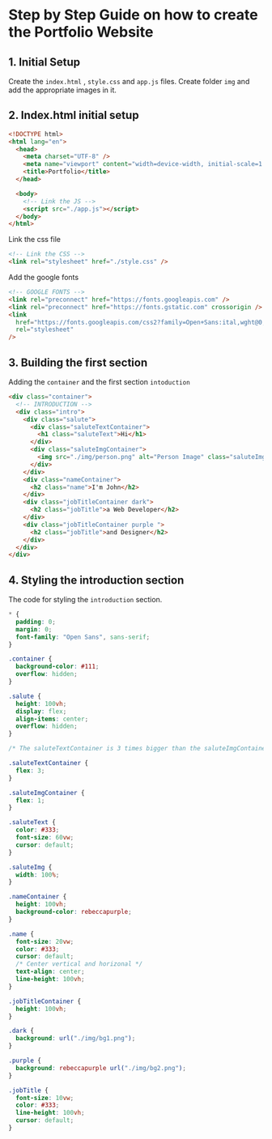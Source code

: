 # Step by Step Guide on how to create the Portfolio Website

## 1. Initial Setup

Create the `index.html` , `style.css` and `app.js` files.
Create folder `img` and add the appropriate images in it.

## 2. Index.html initial setup

```html
<!DOCTYPE html>
<html lang="en">
  <head>
    <meta charset="UTF-8" />
    <meta name="viewport" content="width=device-width, initial-scale=1.0" />
    <title>Portfolio</title>
  </head>

  <body>
    <!-- Link the JS -->
    <script src="./app.js"></script>
  </body>
</html>
```

Link the css file

```html
<!-- Link the CSS -->
<link rel="stylesheet" href="./style.css" />
```

Add the google fonts

```html
<!-- GOOGLE FONTS -->
<link rel="preconnect" href="https://fonts.googleapis.com" />
<link rel="preconnect" href="https://fonts.gstatic.com" crossorigin />
<link
  href="https://fonts.googleapis.com/css2?family=Open+Sans:ital,wght@0,300..800;1,300..800&display=swap"
  rel="stylesheet"
/>
```

## 3. Building the first section

Adding the `container` and the first section `intoduction`

```html
<div class="container">
  <!-- INTRODUCTION -->
  <div class="intro">
    <div class="salute">
      <div class="saluteTextContainer">
        <h1 class="saluteText">Hi</h1>
      </div>
      <div class="saluteImgContainer">
        <img src="./img/person.png" alt="Person Image" class="saluteImg" />
      </div>
    </div>
    <div class="nameContainer">
      <h2 class="name">I'm John</h2>
    </div>
    <div class="jobTitleContainer dark">
      <h2 class="jobTitle">a Web Developer</h2>
    </div>
    <div class="jobTitleContainer purple ">
      <h2 class="jobTitle">and Designer</h2>
    </div>
  </div>
</div>
```

## 4. Styling the introduction section

The code for styling the `introduction` section.

```css
* {
  padding: 0;
  margin: 0;
  font-family: "Open Sans", sans-serif;
}

.container {
  background-color: #111;
  overflow: hidden;
}

.salute {
  height: 100vh;
  display: flex;
  align-items: center;
  overflow: hidden;
}

/* The saluteTextContainer is 3 times bigger than the saluteImgContainer */

.saluteTextContainer {
  flex: 3;
}

.saluteImgContainer {
  flex: 1;
}

.saluteText {
  color: #333;
  font-size: 60vw;
  cursor: default;
}

.saluteImg {
  width: 100%;
}

.nameContainer {
  height: 100vh;
  background-color: rebeccapurple;
}

.name {
  font-size: 20vw;
  color: #333;
  cursor: default;
  /* Center vertical and horizonal */
  text-align: center;
  line-height: 100vh;
}

.jobTitleContainer {
  height: 100vh;
}

.dark {
  background: url("./img/bg1.png");
}

.purple {
  background: rebeccapurple url("./img/bg2.png");
}

.jobTitle {
  font-size: 10vw;
  color: #333;
  line-height: 100vh;
  cursor: default;
}
```
